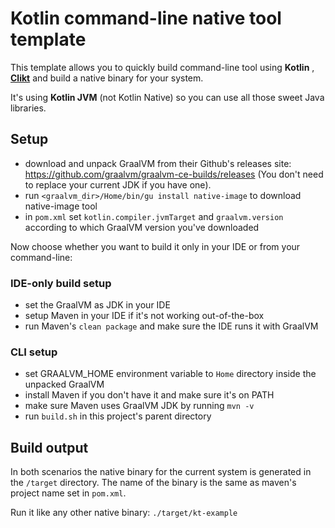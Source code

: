 # Kotlin command-line native tool template

This template allows you to quickly build command-line tool using **Kotlin**
, **[Clikt](https://ajalt.github.io/clikt/)**
and build a native binary for your system.

It's using **Kotlin JVM** (not Kotlin Native) so you can use all those sweet Java libraries.

## Setup

- download and unpack GraalVM from their Github's releases site: https://github.com/graalvm/graalvm-ce-builds/releases
  (You don't need to replace your current JDK if you have one).
- run `<graalvm_dir>/Home/bin/gu install native-image` to download native-image tool
- in `pom.xml` set `kotlin.compiler.jvmTarget` and `graalvm.version` according to which GraalVM version you've
  downloaded

Now choose whether you want to build it only in your IDE or from your command-line:

### IDE-only build setup

- set the GraalVM as JDK in your IDE
- setup Maven in your IDE if it's not working out-of-the-box
- run Maven's `clean package` and make sure the IDE runs it with GraalVM

### CLI setup

- set GRAALVM_HOME environment variable to `Home` directory inside the unpacked GraalVM
- install Maven if you don't have it and make sure it's on PATH
- make sure Maven uses GraalVM JDK by running `mvn -v`
- run `build.sh` in this project's parent directory

## Build output

In both scenarios the native binary for the current system is generated in the `/target` directory. The name of the
binary is the same as maven's project name set in `pom.xml`.

Run it like any other native binary: `./target/kt-example`
